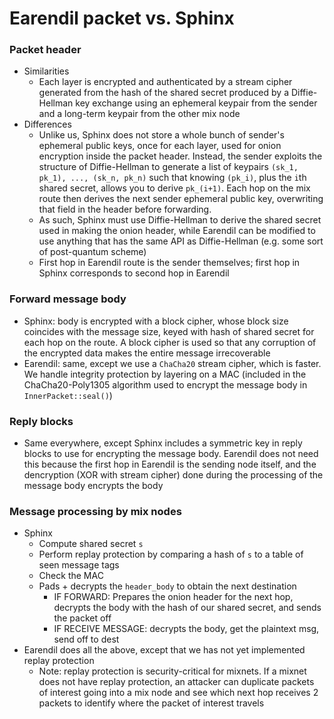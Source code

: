 # Earendil packet vs. Sphinx

### Packet header

* Similarities
  * Each layer is encrypted and authenticated by a stream cipher generated from the hash of the shared secret produced by a Diffie-Hellman key exchange using an ephemeral keypair from the sender and a long-term keypair from the other mix node
* Differences
  * Unlike us, Sphinx does not store a whole bunch of sender's ephemeral public keys, once for each layer, used for onion encryption inside the packet header. Instead, the sender exploits the structure of Diffie-Hellman to generate a list of keypairs `(sk_1, pk_1), ..., (sk_n, pk_n)` such that knowing `(pk_i)`, plus the `i`th shared secret, allows you to derive `pk_(i+1)`. Each hop on the mix route then derives the next sender ephemeral public key, overwriting that field in the header before forwarding.
  * As such, Sphinx must use Diffie-Hellman to derive the shared secret used in making the onion header, while Earendil can be modified to use anything that has the same API as Diffie-Hellman (e.g. some sort of post-quantum scheme)
  * First hop in Earendil route is the sender themselves; first hop in Sphinx corresponds to second hop in Earendil

### Forward message body

* Sphinx: body is encrypted with a block cipher, whose block size coincides with the message size, keyed with hash of shared secret for each hop on the route. A block cipher is used so that any corruption of the encrypted data makes the entire message irrecoverable
* Earendil: same, except we use a `ChaCha20` stream cipher, which is faster. We handle integrity protection by layering on a MAC (included in the ChaCha20-Poly1305 algorithm used to encrypt the message body in `InnerPacket::seal()`)

### Reply blocks

* Same everywhere, except Sphinx includes a symmetric key in reply blocks to use for encrypting the message body. Earendil does not need this because the first hop in Earendil is the sending node itself, and the dencryption (XOR with stream cipher) done during the processing of the message body encrypts the body

### Message processing by mix nodes

* Sphinx
  * Compute shared secret `s`
  * Perform replay protection by comparing a hash of `s` to a table of seen message tags
  * Check the MAC
  * Pads + decrypts the `header_body` to obtain the next destination
    * IF FORWARD: Prepares the onion header for the next hop, decrypts the body with the hash of our shared secret, and sends the packet off
    * IF RECEIVE MESSAGE: decrypts the body, get the plaintext msg, send off to dest
* Earendil does all the above, except that we has not yet implemented replay protection
  * Note: replay protection is security-critical for mixnets. If a mixnet does not have replay protection, an attacker can duplicate packets of interest going into a mix node and see which next hop receives 2 packets to identify where the packet of interest travels
